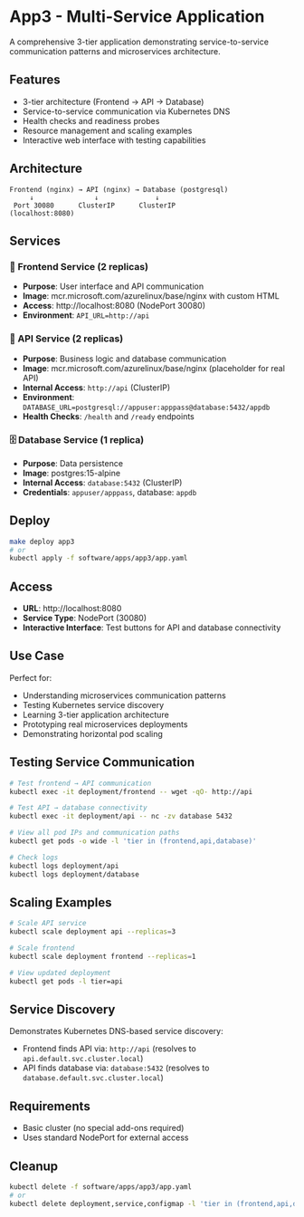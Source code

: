 # App3 - Multi-Service Application

A comprehensive 3-tier application demonstrating service-to-service communication patterns and microservices architecture.

## Features
- 3-tier architecture (Frontend → API → Database)
- Service-to-service communication via Kubernetes DNS
- Health checks and readiness probes
- Resource management and scaling examples
- Interactive web interface with testing capabilities

## Architecture

```
Frontend (nginx) → API (nginx) → Database (postgresql)
     ↓               ↓              ↓
 Port 30080      ClusterIP      ClusterIP
(localhost:8080)
```

## Services

### 🎨 Frontend Service (2 replicas)
- **Purpose**: User interface and API communication
- **Image**: mcr.microsoft.com/azurelinux/base/nginx with custom HTML
- **Access**: http://localhost:8080 (NodePort 30080)
- **Environment**: `API_URL=http://api`

### 🔌 API Service (2 replicas)
- **Purpose**: Business logic and database communication  
- **Image**: mcr.microsoft.com/azurelinux/base/nginx (placeholder for real API)
- **Internal Access**: `http://api` (ClusterIP)
- **Environment**: `DATABASE_URL=postgresql://appuser:apppass@database:5432/appdb`
- **Health Checks**: `/health` and `/ready` endpoints

### 🗄️ Database Service (1 replica)
- **Purpose**: Data persistence
- **Image**: postgres:15-alpine
- **Internal Access**: `database:5432` (ClusterIP)
- **Credentials**: `appuser/apppass`, database: `appdb`

## Deploy

```bash
make deploy app3
# or
kubectl apply -f software/apps/app3/app.yaml
```

## Access
- **URL**: http://localhost:8080
- **Service Type**: NodePort (30080)
- **Interactive Interface**: Test buttons for API and database connectivity

## Use Case
Perfect for:
- Understanding microservices communication patterns
- Testing Kubernetes service discovery
- Learning 3-tier application architecture
- Prototyping real microservices deployments
- Demonstrating horizontal pod scaling

## Testing Service Communication

```bash
# Test frontend → API communication
kubectl exec -it deployment/frontend -- wget -qO- http://api

# Test API → database connectivity  
kubectl exec -it deployment/api -- nc -zv database 5432

# View all pod IPs and communication paths
kubectl get pods -o wide -l 'tier in (frontend,api,database)'

# Check logs
kubectl logs deployment/api  
kubectl logs deployment/database
```

## Scaling Examples

```bash
# Scale API service
kubectl scale deployment api --replicas=3

# Scale frontend
kubectl scale deployment frontend --replicas=1  

# View updated deployment
kubectl get pods -l tier=api
```

## Service Discovery

Demonstrates Kubernetes DNS-based service discovery:
- Frontend finds API via: `http://api` (resolves to `api.default.svc.cluster.local`)
- API finds database via: `database:5432` (resolves to `database.default.svc.cluster.local`)

## Requirements
- Basic cluster (no special add-ons required)
- Uses standard NodePort for external access

## Cleanup

```bash
kubectl delete -f software/apps/app3/app.yaml
# or
kubectl delete deployment,service,configmap -l 'tier in (frontend,api,database)'
```